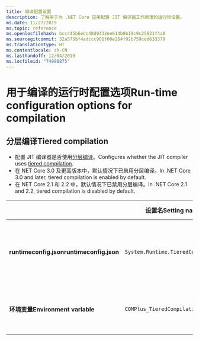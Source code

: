 ```yaml
---
title: 编译配置设置
description: 了解用于为 .NET Core 应用配置 JIT 编译器工作原理的运行时设置。
ms.date: 11/27/2019
ms.topic: reference
ms.openlocfilehash: bcc445b6edc48d9432ee614b0b19c9c25621f4a0
ms.sourcegitcommit: 32a575bf4adccc901f00e264f92b759ced633379
ms.translationtype: HT
ms.contentlocale: zh-CN
ms.lasthandoff: 12/04/2019
ms.locfileid: "74998875"
---
```

# <a name="run-time-configuration-options-for-compilation"></a><span data-ttu-id="4051a-103">用于编译的运行时配置选项</span><span class="sxs-lookup"><span data-stu-id="4051a-103">Run-time configuration options for compilation</span></span>

## <a name="tiered-compilation"></a><span data-ttu-id="4051a-104">分层编译</span><span class="sxs-lookup"><span data-stu-id="4051a-104">Tiered compilation</span></span>

- <span data-ttu-id="4051a-105">配置 JIT 编译器是否使用[分层编译](../whats-new/dotnet-core-3-0.md#tiered-compilation)。</span><span class="sxs-lookup"><span data-stu-id="4051a-105">Configures whether the JIT compiler uses [tiered compilation](../whats-new/dotnet-core-3-0.md#tiered-compilation).</span></span>
- <span data-ttu-id="4051a-106">在 NET Core 3.0 及更高版本中，默认情况下已启用分层编译。</span><span class="sxs-lookup"><span data-stu-id="4051a-106">In .NET Core 3.0 and later, tiered compilation is enabled by default.</span></span>
- <span data-ttu-id="4051a-107">在 NET Core 2.1 和 2.2 中，默认情况下已禁用分层编译。</span><span class="sxs-lookup"><span data-stu-id="4051a-107">In .NET Core 2.1 and 2.2, tiered compilation is disabled by default.</span></span>

| | <span data-ttu-id="4051a-108">设置名</span><span class="sxs-lookup"><span data-stu-id="4051a-108">Setting name</span></span> | <span data-ttu-id="4051a-109">值</span><span class="sxs-lookup"><span data-stu-id="4051a-109">Values</span></span> |
| - | - | - |
| <span data-ttu-id="4051a-110">**runtimeconfig.json**</span><span class="sxs-lookup"><span data-stu-id="4051a-110">**runtimeconfig.json**</span></span> | `System.Runtime.TieredCompilation` | <span data-ttu-id="4051a-111">`true` - 启用</span><span class="sxs-lookup"><span data-stu-id="4051a-111">`true` - enabled</span></span><br/><span data-ttu-id="4051a-112">`false` - 禁用</span><span class="sxs-lookup"><span data-stu-id="4051a-112">`false` - disabled</span></span> |
| <span data-ttu-id="4051a-113">**环境变量**</span><span class="sxs-lookup"><span data-stu-id="4051a-113">**Environment variable**</span></span> | `COMPlus_TieredCompilation` | <span data-ttu-id="4051a-114">`1` - 启用</span><span class="sxs-lookup"><span data-stu-id="4051a-114">`1` - enabled</span></span><br/><span data-ttu-id="4051a-115">`0` - 禁用</span><span class="sxs-lookup"><span data-stu-id="4051a-115">`0` - disabled</span></span> |
